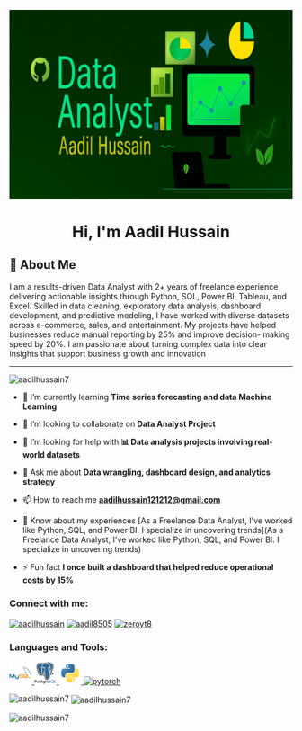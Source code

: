 ![logo](https://github.com/AadilHussain7/AadilHussain7/blob/main/Banner.png)
<h1 align="center">Hi, I'm Aadil Hussain</h1>
</head>
<body>
</head>
<body>
  <div class="about-container">
    <h2>💼 About Me</h2>
    <p>
I am a results-driven Data Analyst with 2+ years of freelance experience delivering
 actionable insights through Python, SQL, Power BI, Tableau, and Excel. Skilled in data
 cleaning, exploratory data analysis, dashboard development, and predictive modeling, I 
have worked with diverse datasets across e-commerce, sales, and entertainment. My
 projects have helped businesses reduce manual reporting by 25% and improve decision-
making speed by 20%. I am passionate about turning complex data into clear insights that 
support business growth and innovation
    </p>
  </div>
</body>
</html>
<hr>


<p align="left"> <img src="https://komarev.com/ghpvc/?username=aadilhussain7&label=Profile%20views&color=0e75b6&style=flat" alt="aadilhussain7" /> </p>

- 🌱 I’m currently learning **Time series forecasting and data Machine Learning**

- 👯 I’m looking to collaborate on **Data Analyst Project**

- 🤝 I’m looking for help with **📊 Data analysis projects involving real-world datasets**

- 💬 Ask me about **Data wrangling, dashboard design, and analytics strategy**

- 📫 How to reach me **aadilhussain121212@gmail.com**

- 📄 Know about my experiences [As a Freelance Data Analyst, I've worked like Python, SQL, and Power BI. I specialize in uncovering trends](As a Freelance Data Analyst, I've worked like Python, SQL, and Power BI. I specialize in uncovering trends)

- ⚡ Fun fact **I once built a dashboard that helped reduce operational costs by 15%**

<h3 align="left">Connect with me:</h3>
<p align="left">
<a href="https://linkedin.com/in/aadilhussain" target="blank"><img align="center" src="https://raw.githubusercontent.com/rahuldkjain/github-profile-readme-generator/master/src/images/icons/Social/linked-in-alt.svg" alt="aadilhussain" height="30" width="40" /></a>
<a href="https://instagram.com/aadil8505" target="blank"><img align="center" src="https://raw.githubusercontent.com/rahuldkjain/github-profile-readme-generator/master/src/images/icons/Social/instagram.svg" alt="aadil8505" height="30" width="40" /></a>
<a href="https://www.youtube.com/c/zeroyt8" target="blank"><img align="center" src="https://raw.githubusercontent.com/rahuldkjain/github-profile-readme-generator/master/src/images/icons/Social/youtube.svg" alt="zeroyt8" height="30" width="40" /></a>
</p>

<h3 align="left">Languages and Tools:</h3>
<p align="left"> <a href="https://www.mysql.com/" target="_blank" rel="noreferrer"> <img src="https://raw.githubusercontent.com/devicons/devicon/master/icons/mysql/mysql-original-wordmark.svg" alt="mysql" width="40" height="40"/> </a> <a href="https://www.postgresql.org" target="_blank" rel="noreferrer"> <img src="https://raw.githubusercontent.com/devicons/devicon/master/icons/postgresql/postgresql-original-wordmark.svg" alt="postgresql" width="40" height="40"/> </a> <a href="https://www.python.org" target="_blank" rel="noreferrer"> <img src="https://raw.githubusercontent.com/devicons/devicon/master/icons/python/python-original.svg" alt="python" width="40" height="40"/> </a> <a href="https://pytorch.org/" target="_blank" rel="noreferrer"> <img src="https://www.vectorlogo.zone/logos/pytorch/pytorch-icon.svg" alt="pytorch" width="40" height="40"/> </a> </p>

<p><img align="left" src="https://github-readme-stats.vercel.app/api/top-langs?username=aadilhussain7&show_icons=true&locale=en&layout=compact" alt="aadilhussain7" /></p>

<p>&nbsp;<img align="center" src="https://github-readme-stats.vercel.app/api?username=aadilhussain7&show_icons=true&locale=en" alt="aadilhussain7" /></p>

<p><img align="center" src="https://github-readme-streak-stats.herokuapp.com/?user=aadilhussain7&" alt="aadilhussain7" /></p>
